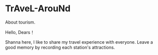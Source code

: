 # TrAveL-ArouNd
About tourism.

Hello, Dears！

Shanna here, I like to share my travel experience with everyone.
Leave a good memory by recording each station's attractions.
